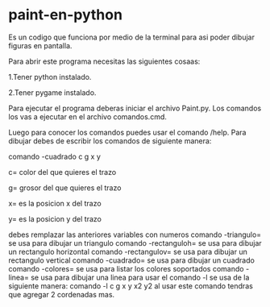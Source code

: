 # paint-en-python
Es un codigo que funciona por medio de la terminal para asi poder dibujar figuras en pantalla.

Para abrir este programa necesitas las siguientes cosaas:

1.Tener python instalado.

2.Tener pygame instalado.

Para ejecutar el programa deberas iniciar el archivo Paint.py. 
Los comandos los vas a ejecutar en el archivo comandos.cmd.

Luego para conocer los comandos puedes usar el comando /help.
Para dibujar debes de escribir los comandos de siguiente manera: 

comando -cuadrado c g x y

c= color del que quieres el trazo

g= grosor del que quieres el trazo

x= es la posicion x del trazo

y= es la posicion y del trazo

debes remplazar las anteriores variables con numeros
comando -triangulo= se usa para dibujar un triangulo
comando -rectanguloh= se usa para dibujar un rectangulo horizontal
comando -rectangulov= se usa para dibujar un rectangulo vertical
comando -cuadrado= se usa para dibujar un cuadrado
comando -colores= se usa para listar los colores soportados
comando -linea= se usa para dibujar una linea
para usar el comando -l se usa de la siguiente manera: 
comando -l c g x y x2 y2
al usar este comando tendras que agregar 2 cordenadas mas.

